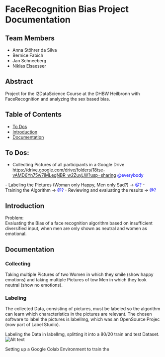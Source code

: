 # FaceRecognition Bias Project Documentation

## Team Members
- Anna Stöhrer da Silva
- Bernice Fabich
- Jan Schneeberg
- Niklas Elsaesser

## Abstract
Project for the I2DataScience Course at the DHBW Heilbronn with FaceRecognition and analyzing the sex based bias.

## Table of Contents
- [To Dos](#to-dos)
- [Introduction](#introduction)
- [Documentation](#documentation)

## To Dos:
- Collecting Pictures of all participants in a Google Drive     https://drive.google.com/drive/folders/18tse-vAMD6Yn75w7iMLegNBR_w2ZuyLW?usp=sharing <span style="color:blue">
@everybody
</span>
- Labeling the Pictures (Woman only Happy, Men only Sad?) -> <span style="color:blue">
@?
</span>
- Training the Algorithm -> <span style="color:blue">
@?
</span>
- Reviewing and evaluating the results -> <span style="color:blue">
@?
</span>

## Introduction

Problem:\
Evaluating the Bias of a face recognition algorithm based on insufficient diversified input, when men are only shown as neutral and women as emotional.

## Documentation
### Collecting
Taking multiple Pictures of two Women in which they smile (show happy emotions) and taking multiple Pictures of tow Men in which they look neutral (show no emotions).

### Labeling
The collected Data, consisting of pictures, must be labeled so the algorithm can learn  which characteristics in the pictures are relevant. The chosen software to label the pictures is labelImg, which was an OpenSource Projec (now part of Label Studio).





Labeling the Data in labelImg, splitting it into a 80/20 train and test Dataset. 
![Alt text](Pictures/labelImgEx.png "LabelImg Example")

Setting up a Google Colab Environment to train the 

